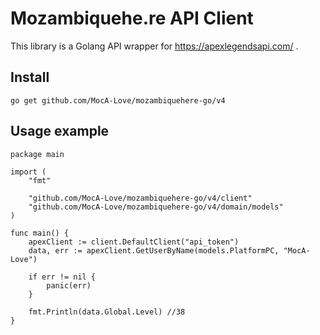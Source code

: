 # Mozambiquehe.re API Client

This library is a Golang API wrapper for https://apexlegendsapi.com/ .

## Install

```golang
go get github.com/MocA-Love/mozambiquehere-go/v4
```

## Usage example

```golang
package main

import (
	"fmt"

	"github.com/MocA-Love/mozambiquehere-go/v4/client"
	"github.com/MocA-Love/mozambiquehere-go/v4/domain/models"
)

func main() {
	apexClient := client.DefaultClient("api_token")
	data, err := apexClient.GetUserByName(models.PlatformPC, "MocA-Love")

	if err != nil {
		panic(err)
	}

	fmt.Println(data.Global.Level) //38
}

```


